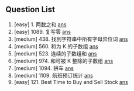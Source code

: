 Question List
----------------------------
1. [easy] 1. 两数之和 [ans](./include/array/two_sum.h) 
2. [easy] 1089. 复写零 [ans](./include/array/duplicate_zeros.h) 
3. [medium] 438. 找到字符串中所有字母异位词 [ans](./include/array/find_anagrams.h)
4. [medium] 560. 和为 K 的子数组 [ans](./include/array/sub_sum_k.h)
5. [medium] 523. 连续的子数组和 [ans](./include/array/cont_subarray_sum.h)
6. [medium] 974. 和可被 K 整除的子数组 [ans](./include/array/sub_sum_divisible.h)
7. [medium] 1094. 拼车 [ans](./include/array/car_pooling.h)
8. [medium] 1109. 航班预订统计 [ans](./include/array/flight_bookings.h)
9. [easy] 121. Best Time to Buy and Sell Stock [ans](./include/array/best_time_sell_stock.h)